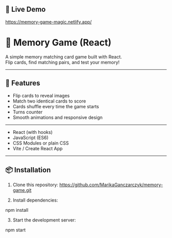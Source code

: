 ## 🔗 Live Demo

https://memory-game-magic.netlify.app/



# 🧠 Memory Game (React)

A simple memory matching card game built with React.  
Flip cards, find matching pairs, and test your memory!

---

## 🚀 Features

- Flip cards to reveal images
- Match two identical cards to score
- Cards shuffle every time the game starts
- Turns counter
- Smooth animations and responsive design

---


- React (with hooks)
- JavaScript (ES6)
- CSS Modules or plain CSS
- Vite / Create React App 

---

## 📦 Installation

1. Clone this repository:
https://github.com/MarikaGanczarczyk/memory-game.git

2. Install dependencies:

npm install

3. Start the development server:

npm start


